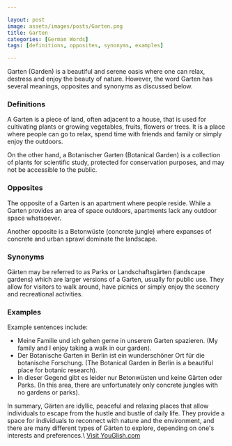 ```yaml
---

layout: post
image: assets/images/posts/Garten.png
title: Garten
categories: [German Words]
tags: [definitions, opposites, synonyms, examples]

---
```


Garten (Garden) is a beautiful and serene oasis where one can relax, destress and enjoy the beauty of nature. However, the word Garten has several meanings, opposites and synonyms as discussed below.

### Definitions

A Garten is a piece of land, often adjacent to a house, that is used for cultivating plants or growing vegetables, fruits, flowers or trees. It is a place where people can go to relax, spend time with friends and family or simply enjoy the outdoors.

On the other hand, a Botanischer Garten (Botanical Garden) is a collection of plants for scientific study, protected for conservation purposes, and may not be accessible to the public.

### Opposites

The opposite of a Garten is an apartment where people reside. While a Garten provides an area of space outdoors, apartments lack any outdoor space whatsoever.

Another opposite is a Betonwüste (concrete jungle) where expanses of concrete and urban sprawl dominate the landscape.

### Synonyms

Gärten may be referred to as Parks or Landschaftsgärten (landscape gardens) which are larger versions of a Garten, usually for public use. They allow for visitors to walk around, have picnics or simply enjoy the scenery and recreational activities.

### Examples

Example sentences include:

- Meine Familie und ich gehen gerne in unserem Garten spazieren. (My family and I enjoy taking a walk in our garden).
- Der Botanische Garten in Berlin ist ein wunderschöner Ort für die botanische Forschung. (The Botanical Garden in Berlin is a beautiful place for botanic research).
- In dieser Gegend gibt es leider nur Betonwüsten und keine Gärten oder Parks. (In this area, there are unfortunately only concrete jungles with no gardens or parks).

In summary, Gärten are idyllic, peaceful and relaxing places that allow individuals to escape from the hustle and bustle of daily life. They provide a space for individuals to reconnect with nature and the environment, and there are many different types of Gärten to explore, depending on one's interests and preferences.\ <a id="yg-widget-0" class="youglish-widget" data-query="Garten" data-lang="german" data-components="8412" data-auto-start="0" data-bkg-color="theme_light" data-title="How%20to%20pronounce%20Garten%20in%20German"  rel="nofollow" href="https://youglish.com">Visit YouGlish.com</a><script async src="https://youglish.com/public/emb/widget.js" charset="utf-8"></script>